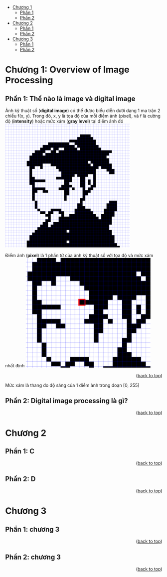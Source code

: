 <a id="readme-top"></a>

- [Chương 1](#chương-1-overview-of-image-processing)
  - [Phần 1](#phần-1-thế-nào-là-image-và-digital-image)
  - [Phần 2](#phần-2-digital-image-processing-là-gì)
- [Chương 2](#chương-2)
  - [Phần 1](#phần-1-c)
  - [Phần 2](#phần-2-d)
- [Chương 3](#chương-3)
  - [Phần 1](#phần-1-chương-3)
  - [Phần 2](#phần-2-chương-3)

# Chương 1: Overview of Image Processing
## Phần 1: Thế nào là image và digital image
Ảnh kỹ thuật số (**digital image**) có thể được biểu diễn dưới dạng 1 ma trận 2 chiều f(x, y). Trong đó, x, y là tọa độ của mỗi điểm ảnh (pixel), và f là cường độ (**intensity**) hoặc mức xám (**gray level**) tại điểm ảnh đó
<img src="images/img-01-01.png" width = "400px">

Điểm ảnh (**pixel**) là 1 phần tử của ảnh kỹ thuật số với tọa độ và mức xám nhất định
<img src="images/img-01-02.png" width = "400px">
<p align="right">(<a href="#readme-top">back to top</a>)</p>

Mức xám là thang đo độ sáng của 1 điểm ảnh trong đoạn [0, 255]

## Phần 2: Digital image processing là gì?

<p align="right">(<a href="#readme-top">back to top</a>)</p>

# Chương 2
## Phần 1: C

<p align="right">(<a href="#readme-top">back to top</a>)</p>

## Phần 2: D

<p align="right">(<a href="#readme-top">back to top</a>)</p>

# Chương 3
## Phần 1: chương 3

<p align="right">(<a href="#readme-top">back to top</a>)</p>

## Phần 2: chương 3

<p align="right">(<a href="#readme-top">back to top</a>)</p>
